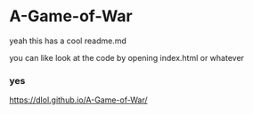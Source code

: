 # A-Game-of-War

yeah this has a cool readme.md

you can like look at the code by opening index.html or whatever

### yes

https://dlol.github.io/A-Game-of-War/
